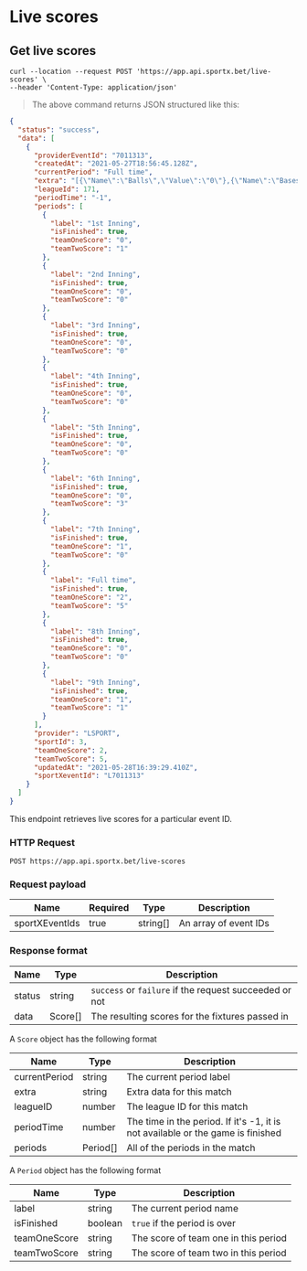 # Live scores

## Get live scores

```shell
curl --location --request POST 'https://app.api.sportx.bet/live-scores' \
--header 'Content-Type: application/json'
```

> The above command returns JSON structured like this:

```json
{
  "status": "success",
  "data": [
    {
      "providerEventId": "7011313",
      "createdAt": "2021-05-27T18:56:45.128Z",
      "currentPeriod": "Full time",
      "extra": "[{\"Name\":\"Balls\",\"Value\":\"0\"},{\"Name\":\"Bases\",\"Value\":\"0/0/1\"},{\"Name\":\"Strikes\",\"Value\":\"0\"},{\"Name\":\"Outs\",\"Value\":\"3\"},{\"Name\":\"Turn\",\"Value\":\"1\"}]",
      "leagueId": 171,
      "periodTime": "-1",
      "periods": [
        {
          "label": "1st Inning",
          "isFinished": true,
          "teamOneScore": "0",
          "teamTwoScore": "1"
        },
        {
          "label": "2nd Inning",
          "isFinished": true,
          "teamOneScore": "0",
          "teamTwoScore": "0"
        },
        {
          "label": "3rd Inning",
          "isFinished": true,
          "teamOneScore": "0",
          "teamTwoScore": "0"
        },
        {
          "label": "4th Inning",
          "isFinished": true,
          "teamOneScore": "0",
          "teamTwoScore": "0"
        },
        {
          "label": "5th Inning",
          "isFinished": true,
          "teamOneScore": "0",
          "teamTwoScore": "0"
        },
        {
          "label": "6th Inning",
          "isFinished": true,
          "teamOneScore": "0",
          "teamTwoScore": "3"
        },
        {
          "label": "7th Inning",
          "isFinished": true,
          "teamOneScore": "1",
          "teamTwoScore": "0"
        },
        {
          "label": "Full time",
          "isFinished": true,
          "teamOneScore": "2",
          "teamTwoScore": "5"
        },
        {
          "label": "8th Inning",
          "isFinished": true,
          "teamOneScore": "0",
          "teamTwoScore": "0"
        },
        {
          "label": "9th Inning",
          "isFinished": true,
          "teamOneScore": "1",
          "teamTwoScore": "1"
        }
      ],
      "provider": "LSPORT",
      "sportId": 3,
      "teamOneScore": 2,
      "teamTwoScore": 5,
      "updatedAt": "2021-05-28T16:39:29.410Z",
      "sportXeventId": "L7011313"
    }
  ]
}
```

This endpoint retrieves live scores for a particular event ID.

### HTTP Request

`POST https://app.api.sportx.bet/live-scores`

### Request payload

| Name           | Required | Type     | Description           |
| -------------- | -------- | -------- | --------------------- |
| sportXEventIds | true     | string[] | An array of event IDs |

### Response format

| Name   | Type    | Description                                            |
| ------ | ------- | ------------------------------------------------------ |
| status | string  | `success` or `failure` if the request succeeded or not |
| data   | Score[] | The resulting scores for the fixtures passed in        |

A `Score` object has the following format

| Name          | Type     | Description                                                                     |
| ------------- | -------- | ------------------------------------------------------------------------------- |
| currentPeriod | string   | The current period label                                                        |
| extra         | string   | Extra data for this match                                                       |
| leagueID      | number   | The league ID for this match                                                    |
| periodTime    | number   | The time in the period. If it's -1, it is not available or the game is finished |
| periods       | Period[] | All of the periods in the match                                                 |

A `Period` object has the following format

| Name         | Type    | Description                          |
| ------------ | ------- | ------------------------------------ |
| label        | string  | The current period name              |
| isFinished   | boolean | `true` if the period is over         |
| teamOneScore | string  | The score of team one in this period |
| teamTwoScore | string  | The score of team two in this period |
